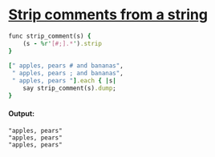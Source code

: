 [1]: http://rosettacode.org/wiki/Strip_comments_from_a_string

# [Strip comments from a string][1]

```ruby
func strip_comment(s) {
    (s - %r'[#;].*').strip
}
 
[" apples, pears # and bananas",
 " apples, pears ; and bananas",
 " apples, pears "].each { |s|
    say strip_comment(s).dump;
}
```

#### Output:
```
"apples, pears"
"apples, pears"
"apples, pears"
```
